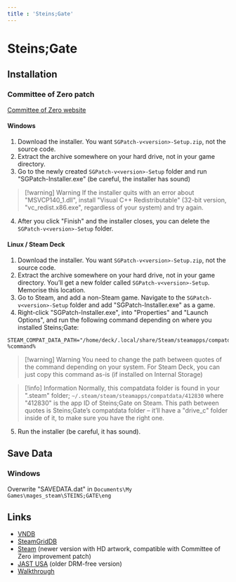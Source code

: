 ```yaml
---
title : 'Steins;Gate'
---
```


# Steins;Gate
## Installation

### Committee of Zero patch

[Committee of Zero website](http://sonome.dareno.me/projects/sghd.html)

#### Windows

1. Download the installer. You want `SGPatch-v<version>-Setup.zip`, not the source code.
2. Extract the archive somewhere on your hard drive, not in your game directory.
3. Go to the newly created `SGPatch-v<version>-Setup` folder and run "SGPatch-Installer.exe" (be careful, the installer has sound)

> [!warning] Warning
> If the installer quits with an error about "MSVCP140_1.dll", install "Visual C++ Redistributable" (32-bit version, "vc_redist.x86.exe", regardless of your system) and try again.

4. After you click "Finish" and the installer closes, you can delete the `SGPatch-v<version>-Setup` folder.

#### Linux / Steam Deck

1. Download the installer. You want `SGPatch-v<version>-Setup.zip`, not the source code.
2. Extract the archive somewhere on your hard drive, not in your game directory. You’ll get a new folder called `SGPatch-v<version>-Setup`. Memorise this location.
3. Go to Steam, and add a non-Steam game. Navigate to the `SGPatch-v<version>-Setup` folder and add "SGPatch-Installer.exe" as a game.
4. Right-click "SGPatch-Installer.exe", into "Properties" and "Launch Options", and run the following command depending on where you installed Steins;Gate:

```
STEAM_COMPAT_DATA_PATH="/home/deck/.local/share/Steam/steamapps/compatdata/412830" %command%
```

> [!warning] Warning
> You need to change the path between quotes of the command depending on your system. For Steam Deck, you can just copy this command as-is (if installed on Internal Storage)

> [!info] Information
> Normally, this compatdata folder is found in your ".steam" folder; `~/.steam/steam/steamapps/compatdata/412830` where "412830" is the app ID of Steins;Gate on Steam. This path between quotes is Steins;Gate’s compatdata folder – it’ll have a "drive_c" folder inside of it, to make sure you have the right one.

5. Run the installer (be careful, it has sound).

## Save Data

### Windows

Overwrite "SAVEDATA.dat" in `Documents\My Games\mages_steam\STEINS;GATE\eng`

## Links

* [VNDB](https://vndb.org/v2002)
* [SteamGridDB](https://www.steamgriddb.com/game/9557)
* [Steam](https://store.steampowered.com/app/412830/STEINSGATE/) (newer version with HD artwork, compatible with Committee of Zero improvement patch)
* [JAST USA](https://jastusa.com/games/sg001/steinsgate) (older DRM-free version)
* [Walkthrough](https://steamcommunity.com/sharedfiles/filedetails/?id=2600680431)
